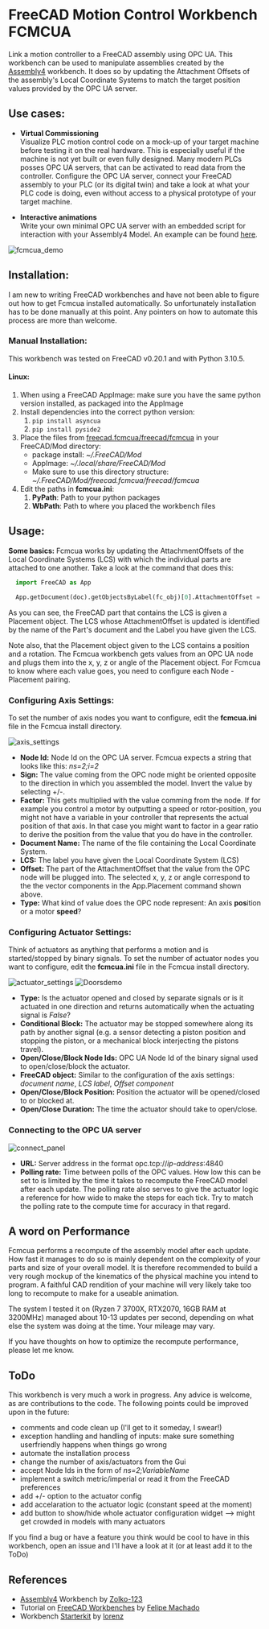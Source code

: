 # FreeCAD Motion Control Workbench FCMCUA
Link a motion controller to a FreeCAD assembly using OPC UA. This workbench can be used to manipulate assemblies created by the [Assembly4](https://github.com/Zolko-123/FreeCAD_Assembly4) workbench. It does so by updating the Attachment Offsets of the assembly's Local Coordinate Systems to match the target position values provided by the OPC UA server.

## Use cases:

- **Virtual Commissioning**  
  Visualize PLC motion control code on a mock-up of your target machine before testing it on the real hardware. This is especially useful if the machine is not yet built or even fully designed.
  Many modern PLCs posses OPC UA servers, that can be activated to read data from the controller. Configure the OPC UA server, connect your FreeCAD assembly to your PLC (or its digital twin) and take a look at what your PLC code is doing, even without access to a physical prototype of your target machine.

- **Interactive animations**  
  Write your own minimal OPC UA server with an embedded script for interaction with your Assembly4 Model. An example can be found [here](https://github.com/heissgetraenk/fcmcua/tree/main/Demo/Demo_Cnc).  

![fcmcua_demo](https://user-images.githubusercontent.com/104628764/211853683-031cf2f3-6bcc-41fa-9d38-f4cbf12fcaa7.gif)  

## Installation:  

I am new to writing FreeCAD workbenches and have not been able to figure out how to get Fcmcua installed automatically. So unfortunately installation has to be done manually at this point. Any pointers on how to automate this process are more than welcome.

### Manual Installation:  

This workbench was tested on FreeCAD v0.20.1 and with Python 3.10.5.

#### Linux:  

1. When using a FreeCAD AppImage: make sure you have the same python version installed, as packaged into the AppImage
2. Install dependencies into the correct python version: 
    1. `pip install asyncua`
    2. `pip install pyside2`    
3. Place the files from [freecad.fcmcua/freecad/fcmcua](https://github.com/heissgetraenk/fcmcua/tree/main/freecad.fcmcua/freecad/fcmcua) in your FreeCAD/Mod directory:
    * package install: *~/.FreeCAD/Mod*
    * AppImage: *~/.local/share/FreeCAD/Mod*
    * Make sure to use this directory structure: *~/.FreeCAD/Mod/freecad.fcmcua/freecad/fcmcua*
4. Edit the paths in **fcmcua.ini**:
    1. **PyPath**: Path to your python packages
    2. **WbPath**: Path to where you placed the workbench files

## Usage:  

**Some basics:** Fcmcua works by updating the AttachmentOffsets of the Local Coordinate Systems (LCS) with which the individual parts are attached to one another. Take a look at the command that does this:  

```python
  import FreeCAD as App

  App.getDocument(doc).getObjectsByLabel(fc_obj)[0].AttachmentOffset = App.Placement(App.Vector(x,y,z),App.Rotation(App.Vector(v_x, v_y, v_z), angle))
```
As you can see, the FreeCAD part that contains the LCS is given a Placement object. The LCS whose AttachmentOffset is updated is identified by the name of the Part's document and the Label you have given the LCS.  

Note also, that the Placement object given to the LCS contains a position and a rotation. The Fcmcua workbench gets values from an OPC UA node and plugs them into the x, y, z or angle of the Placement object. For Fcmcua to know where each value goes, you need to configure each Node - Placement pairing.  

### Configuring Axis Settings:  

To set the number of axis nodes you want to configure, edit the **fcmcua.ini** file in the Fcmcua install directory.

 ![axis_settings](https://user-images.githubusercontent.com/104628764/212299899-c6022ade-881f-4acd-a94e-dfa800b48d07.png)

* **Node Id:**        Node Id on the OPC UA server. Fcmcua expects a string that looks like this: *ns=2;i=2*  
* **Sign:**           The value coming from the OPC node might be oriented opposite to the direction in which you assembled the model. Invert the value by selecting +/-.  
* **Factor:**         This gets multiplied with the value comming from the node. If for example you control a motor by outputting a speed or rotor-position, you might not have a variable in your controller that represents the actual position of that axis. In that case you might want to factor in a gear ratio to derive the position from the value that you do have in the controller.  
* **Document Name:**  The name of the file containing the Local Coordinate System.  
* **LCS:**            The label you have given the Local Coordinate System (LCS)  
* **Offset:**         The part of the AttachmentOffset that the value from the OPC node will be plugged into. The selected x, y, z or angle correspond to the the vector components in the App.Placement command shown above.  
* **Type:**           What kind of value does the OPC node represent: An axis **pos**ition or a motor **speed**?  

### Configuring Actuator Settings:  

Think of actuators as anything that performs a motion and is started/stopped by binary signals. To set the number of actuator nodes you want to configure, edit the **fcmcua.ini** file in the Fcmcua install directory.

![actuator_settings](https://user-images.githubusercontent.com/104628764/212299969-1e048288-ebc0-4795-88fe-0ba7e67ab762.png) 
![Doorsdemo](https://user-images.githubusercontent.com/104628764/212299978-eeaaea8d-1558-4cc1-a440-5fa7c09a5190.gif)

* **Type:**                      Is the actuator opened and closed by separate signals or is it actuated in one direction and returns automatically when the actuating signal is *False*?  
* **Conditional Block:**         The actuator may be stopped somewhere along its path by another signal (e.g. a sensor detecting a piston position and stopping the piston, or a mechanical block interjecting the pistons travel).  
* **Open/Close/Block Node Ids:** OPC UA Node Id of the binary signal used to open/close/block the actuator.  
* **FreeCAD object:**            Similar to the configuration of the axis settings: *document name*, *LCS label*, *Offset component*  
* **Open/Close/Block Position:** Position the actuator will be opened/closed to or blocked at.  
* **Open/Close Duration:**       The time the actuator should take to open/close.

### Connecting to the OPC UA server  

![connect_panel](https://user-images.githubusercontent.com/104628764/212300030-0c74597d-ebbb-4205-8562-0e1779ae42e7.png)

* **URL:**          Server address in the format opc.tcp://*ip-address*:4840
* **Polling rate:** Time between polls of the OPC values. How low this can be set to is limited by the time it takes to recompute the FreeCAD model after each update. The polling rate also serves to give the actuator logic a reference for how wide to make the steps for each tick. Try to match the polling rate to the compute time for accuracy in that regard.

## A word on Performance

Fcmcua performs a recompute of the assembly model after each update. How fast it manages to do so is mainly dependent on the complexity of your parts and size of your overall model. It is therefore recommended to  build a very rough mockup of the kinematics of the physical machine you intend to program. A faithful CAD rendition of your machine will very likely take too long to recompute to make for a useable animation.  

The system I tested it on (Ryzen 7 3700X, RTX2070, 16GB RAM at 3200MHz) managed about 10-13 updates per second, depending on what else the system was doing at the time. Your mileage may vary.  

If you have thoughts on how to optimize the recompute performance, please let me know.

## ToDo  

This workbench is very much a work in progress. Any advice is welcome, as are contributions to the code. The following points could be improved upon in the future:  

* comments and code clean up (I'll get to it someday, I swear!)
* exception handling and handling of inputs: make sure something userfriendly happens when things go wrong
* automate the installation process  
* change the number of axis/actuators from the Gui  
* accept Node Ids in the form of *ns=2;VariableName*  
* implement a switch metric/imperial or read it from the FreeCAD preferences  
* add +/- option to the actuator config  
* add accelaration to the actuator logic (constant speed at the moment)  
* add button to show/hide whole actuator configuration widget --> might get crowded in models with many actuators  

If you find a bug or have a feature you think would be cool to have in this workbench, open an issue and I'll have a look at it (or at least add it to the ToDo)

## References

* [Assembly4](https://github.com/Zolko-123/FreeCAD_Assembly4) Workbench by [Zolko-123](https://github.com/Zolko-123)
* Tutorial on [FreeCAD Workbenches](https://github.com/felipe-m/tutorial_freecad_wb) by [Felipe Machado](https://github.com/felipe-m)
* Workbench [Starterkit](https://github.com/looooo/Workbench-Starterkit) by [lorenz](https://github.com/looooo)

